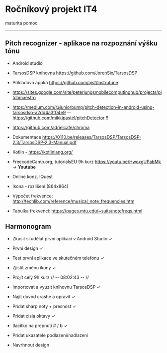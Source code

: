 # Ročníkový projekt IT4
maturita pomoc

------------------------------------------------------------
## Pitch recognizer - aplikace na rozpoznání výšku tónu

- Android studio
- TarsosDSP knihovna https://github.com/JorenSix/TarsosDSP
- Prikladova appka https://github.com/ajsf/Instrutune
- https://sites.google.com/site/peterjungsmobilecomputinghub/projects/pitchmaestro
- https://medium.com/@juniorbump/pitch-detection-in-android-using-tarsosdsp-a2dd4a3f04e9
-- https://github.com/mikkipastel/pitchDetector !!
- https://github.com/adrielcafe/chroma
- Dokumentace https://0110.be/releases/TarsosDSP/TarsosDSP-2.3/TarsosDSP-2.3-Manual.pdf
- Kotlin - https://kotlinlang.org/
- FreecodeCamp.org, tutorialsEU 9h kurz https://youtu.be/HwoxgUPabMk -> **Youtube**
- Online konz. IQuest
- Ikona - rozlišení (864x864)

- Výpočet frekvence: http://techlib.com/reference/musical_note_frequencies.htm
- Tabulka frekvenci: https://pages.mtu.edu/~suits/notefreqs.html

## Harmonogram

- Zkusit si udělat první aplikaci v Android Studio &check;
- První design &check;
- Test první aplikace ve skutečném telefonu &check;
- Zjistit změnu ikony &check;
- Projít celý 9h kurz        // -- 08:02:43 -- //
- Importovat a vyuzit knihovnu TarsosDSP &check;
- Najit duvod crashe a opravit &check;
- Pridat sharp noty + presnost &check;
- Pridat cisla oktavy &check; 
- tlacitko na prepnuti # / b &check;
- Pridat ukazatele podlazeni/nadlazeni

- Navrhnout design
